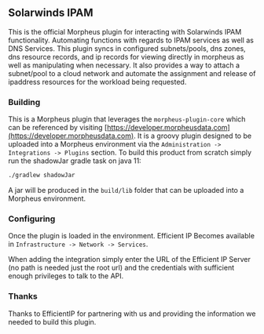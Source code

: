 ## Solarwinds IPAM

This is the official Morpheus plugin for interacting with Solarwinds IPAM functionality. Automating functions with regards to IPAM services as well as DNS Services. This plugin syncs in configured subnets/pools, dns zones, dns resource records, and ip records for viewing directly in morpheus as well as manipulating when necessary. It also provides a way to attach a subnet/pool to a cloud network and automate the assignment and release of ipaddress resources for the workload being requested.

### Building

This is a Morpheus plugin that leverages the `morpheus-plugin-core` which can be referenced by visiting [https://developer.morpheusdata.com](https://developer.morpheusdata.com). It is a groovy plugin designed to be uploaded into a Morpheus environment via the `Administration -> Integrations -> Plugins` section. To build this product from scratch simply run the shadowJar gradle task on java 11:

```bash
./gradlew shadowJar
```

A jar will be produced in the `build/lib` folder that can be uploaded into a Morpheus environment.


### Configuring

Once the plugin is loaded in the environment. Efficient IP Becomes available in `Infrastructure -> Network -> Services`.

When adding the integration simply enter the URL of the Efficient IP Server (no path is needed just the root url) and the credentials with sufficient enough privileges to talk to the API.

### Thanks

Thanks to EfficientIP for partnering with us and providing the information we needed to build this plugin.
